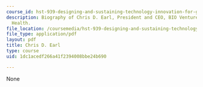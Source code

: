 ```yaml
---
course_id: hst-939-designing-and-sustaining-technology-innovation-for-global-health-practice-spring-2008
description: Biography of Chris D. Earl, President and CEO, BIO Ventures for Global
  Health.
file_location: /coursemedia/hst-939-designing-and-sustaining-technology-innovation-for-global-health-practice-spring-2008/1dc1acedf266a41f2394008bbe24b690_chris_bio.pdf
file_type: application/pdf
layout: pdf
title: Chris D. Earl
type: course
uid: 1dc1acedf266a41f2394008bbe24b690

---
```

None